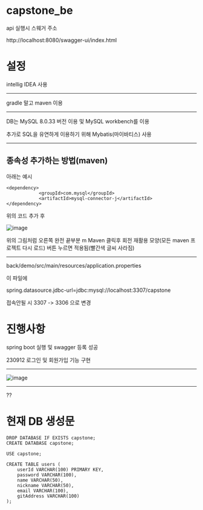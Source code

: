 # capstone_be

api 실행시 스웨거 주소

http://localhost:8080/swagger-ui/index.html

설정
========
intellig IDEA 사용
***
gradle 말고 maven 이용
***
DB는 MySQL 8.0.33 버전 이용 및 MySQL workbench를 이용

추가로 SQL을 유연하게 이용하기 위해 Mybatis(마이바티스) 사용
***
종속성 추가하는 방법(maven)
-----------
아래는 예시
```
<dependency>
			<groupId>com.mysql</groupId>
			<artifactId>mysql-connector-j</artifactId>
</dependency>
```
위의 코드 추가 후

![image](https://github.com/Jung-sunghoon/capstone_be/assets/101784544/2d047862-2c57-4f50-a017-4cbf64fbb62f)

위의 그림처럼 오른쪽 완전 끝부분 m Maven 클릭후 회전 재활용 모양(모든 maven 프로젝트 다시 로드) 버튼 누르면 적용됨(빨간색 글씨 사라짐)

***
back/demo/src/main/resources/application.properties

이 파일에 

spring.datasource.jdbc-url=jdbc:mysql://localhost:3307/capstone 

접속안될 시 3307 -> 3306 으로 변경




진행사항
==================
spring boot 실행 및 swagger 등록 성공

230912 로그인 및 회원가입 기능 구현

***
![image](https://github.com/Jung-sunghoon/capstone_be/assets/101784544/8bd0f45c-ae7a-4fc1-9f4a-22bdc79e2ce6)
***

??




현재 DB 생성문
====

```
DROP DATABASE IF EXISTS capstone;
CREATE DATABASE capstone;

USE capstone;

CREATE TABLE users (
    userId VARCHAR(100) PRIMARY KEY,
    password VARCHAR(100),
    name VARCHAR(50),
    nickname VARCHAR(50),
    email VARCHAR(100),
    gitAddress VARCHAR(100)
);
```
